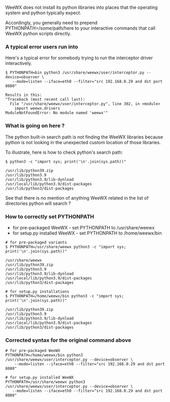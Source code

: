 
WeeWX does not install its python libraries into places that the operating system and python typically expect.

Accordingly, you generally need to prepend PYTHONPATH=/some/path/here to your interactive commands that call WeeWX python scripts directly.

### A typical error users run into

Here's a typical error for somebody trying to run the interceptor driver interactively. 


```
$ PYTHONPATH=bin python3 /usr/share/weewx/user/interceptor.py --device=observer \
   --mode=listen --iface=eth0 --filter="src 192.168.0.29 and dst port 8080"

Results in this:
"Traceback (most recent call last):
  File "/usr/share/weewx/user/interceptor.py", line 302, in <module>
    import weewx.drivers
ModuleNotFoundError: No module named 'weewx'"
```

### What is going on here ?

The python built-in search path is not finding the WeeWX libraries because python is not looking in the unexpected custom location of those libraries.

To illustrate, here is how to check python's search path:

```
$ python3 -c "import sys; print('\n'.join(sys.path))"

/usr/lib/python39.zip
/usr/lib/python3.9
/usr/lib/python3.9/lib-dynload
/usr/local/lib/python3.9/dist-packages
/usr/lib/python3/dist-packages
```

See that there is no mention of anything WeeWX related in the list of directories python will search ?

### How to correctly set PYTHONPATH

* for pre-packaged WeeWX - set PYTHONPATH to /usr/share/weewx
* for setup.py installed WeeWX - set PYTHONPATH to /home/weewx/bin

```
# for pre-packaged variants
$ PYTHONPATH=/usr/share/weewx python3 -c "import sys; print('\n'.join(sys.path))"

/usr/share/weewx
/usr/lib/python39.zip
/usr/lib/python3.9
/usr/lib/python3.9/lib-dynload
/usr/local/lib/python3.9/dist-packages
/usr/lib/python3/dist-packages

# for setup.py installations
$ PYTHONPATH=/home/weewx/bin python3 -c "import sys; print('\n'.join(sys.path))"

/usr/lib/python39.zip
/usr/lib/python3.9
/usr/lib/python3.9/lib-dynload
/usr/local/lib/python3.9/dist-packages
/usr/lib/python3/dist-packages
```


### Corrected syntax for the original command above

```
# for pre-packaged WeeWX
PYTHONPATH=/home/weewx/bin python3 /usr/share/weewx/user/interceptor.py --device=observer \
    --mode=listen --iface=eth0 --filter="src 192.168.0.29 and dst port 8080"

# for setup.py installed WeeWX
PYTHONPATH=/usr/share/weewx python3 /usr/share/weewx/user/interceptor.py --device=observer \
   --mode=listen --iface=eth0 --filter="src 192.168.0.29 and dst port 8080"
```
